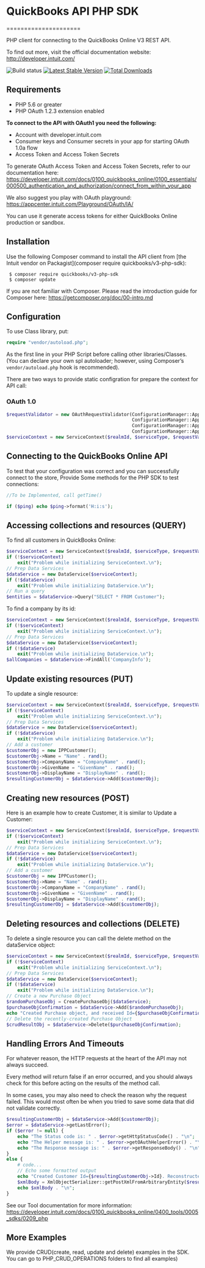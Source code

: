 # QuickBooks API PHP SDK
=====================

PHP client for connecting to the QuickBooks Online V3 REST API.

To find out more, visit the official documentation website:
http://developer.intuit.com/

![Build status](https://travis-ci.org/hlu2/QuickBooks_Demo.svg?branch=master)
[![Latest Stable Version](https://poser.pugx.org/hlu2/quick-books_demo/v/stable)](https://packagist.org/packages/hlu2/quick-books_demo)
[![Total Downloads](https://poser.pugx.org/hlu2/quick-books_demo/downloads)](https://packagist.org/packages/hlu2/quick-books_demo)

Requirements
------------

- PHP 5.6 or greater
- PHP OAuth 1.2.3 extension enabled

**To connect to the API with OAuth1 you need the following:**

- Account with developer.intuit.com
- Consumer keys and Consumer secrets in your app for starting OAuth 1.0a flow
- Access Token and Access Token Secrets

To generate OAuth Access Token and Access Token Secrets, refer to our documentation here: https://developer.intuit.com/docs/0100_quickbooks_online/0100_essentials/000500_authentication_and_authorization/connect_from_within_your_app

We also suggest you play with OAuth playground: 
https://appcenter.intuit.com/Playground/OAuth/IA/

You can use it generate access tokens for either QuickBooks Online production or sandbox. 


Installation
------------

Use the following Composer command to install the
API client from [the Intuit vendor on Packagist](composer require quickbooks/v3-php-sdk):

~~~shell
 $ composer require quickbooks/v3-php-sdk
 $ composer update
~~~

If you are not familiar with Composer. Please read the introduction guide for Composer here:
https://getcomposer.org/doc/00-intro.md

Configuration
-------------

To use Class library, put: 

~~~php
require "vendor/autoload.php";
~~~

As the first line in your PHP Script before calling other libraries/Classes.
(You can declare your own spl autoloader; however, using Composer’s `vendor/autoload.php` hook is recommended).

There are two ways to provide static configration for prepare the context for API call:

### OAuth 1.0
~~~php
$requestValidator = new OAuthRequestValidator(ConfigurationManager::AppSettings('AccessToken'),
                                              ConfigurationManager::AppSettings('AccessTokenSecret'),
                                              ConfigurationManager::AppSettings('ConsumerKey'),
                                              ConfigurationManager::AppSettings('ConsumerSecret'));
$serviceContext = new ServiceContext($realmId, $serviceType, $requestValidator);
~~~

Connecting to the QuickBooks Online API
-----------------------

To test that your configuration was correct and you can successfully connect to
the store, Provide Some methods for the PHP SDK to test connections:

~~~php
//To be Implemented, call getTime()

if ($ping) echo $ping->format('H:i:s');
~~~

Accessing collections and resources (QUERY)
-----------------------------------------

To find all customers in QuickBooks Online:

~~~php
$serviceContext = new ServiceContext($realmId, $serviceType, $requestValidator);
if (!$serviceContext)
	exit("Problem while initializing ServiceContext.\n");
// Prep Data Services
$dataService = new DataService($serviceContext);
if (!$dataService)
	exit("Problem while initializing DataService.\n");
// Run a query
$entities = $dataService->Query("SELECT * FROM Customer");
~~~

To find a company by its id:

~~~php
$serviceContext = new ServiceContext($realmId, $serviceType, $requestValidator);
if (!$serviceContext)
	exit("Problem while initializing ServiceContext.\n");
// Prep Data Services
$dataService = new DataService($serviceContext);
if (!$dataService)
	exit("Problem while initializing DataService.\n");
$allCompanies = $dataService->FindAll('CompanyInfo');
~~~

Update existing resources (PUT)
---------------------------------

To update a single resource:

~~~php
$serviceContext = new ServiceContext($realmId, $serviceType, $requestValidator);
if (!$serviceContext)
	exit("Problem while initializing ServiceContext.\n");
// Prep Data Services
$dataService = new DataService($serviceContext);
if (!$dataService)
	exit("Problem while initializing DataService.\n");
// Add a customer
$customerObj = new IPPCustomer();
$customerObj->Name = "Name" . rand();
$customerObj->CompanyName = "CompanyName" . rand();
$customerObj->GivenName = "GivenName" . rand();
$customerObj->DisplayName = "DisplayName" . rand();
$resultingCustomerObj = $dataService->Add($customerObj);
~~~

Creating new resources (POST)
-----------------------------

Here is an example how to create Customer, it is similar to Update a Customer:

~~~php
$serviceContext = new ServiceContext($realmId, $serviceType, $requestValidator);
if (!$serviceContext)
	exit("Problem while initializing ServiceContext.\n");
// Prep Data Services
$dataService = new DataService($serviceContext);
if (!$dataService)
	exit("Problem while initializing DataService.\n");
// Add a customer
$customerObj = new IPPCustomer();
$customerObj->Name = "Name" . rand();
$customerObj->CompanyName = "CompanyName" . rand();
$customerObj->GivenName = "GivenName" . rand();
$customerObj->DisplayName = "DisplayName" . rand();
$resultingCustomerObj = $dataService->Add($customerObj);
~~~


Deleting resources and collections (DELETE)
-------------------------------------------

To delete a single resource you can call the delete method on the dataService object:

~~~php
$serviceContext = new ServiceContext($realmId, $serviceType, $requestValidator);
if (!$serviceContext)
	exit("Problem while initializing ServiceContext.\n");
// Prep Data Services
$dataService = new DataService($serviceContext);
if (!$dataService)
	exit("Problem while initializing DataService.\n");
// Create a new Purchase Object
$randomPurchaseObj = CreatePurchaseObj($dataService);
$purchaseObjConfirmation = $dataService->Add($randomPurchaseObj);
echo "Created Purchase object, and received Id={$purchaseObjConfirmation->Id}\n";
// Delete the recently-created Purchase Object
$crudResultObj = $dataService->Delete($purchaseObjConfirmation);

~~~

Handling Errors And Timeouts
----------------------------

For whatever reason, the HTTP requests at the heart of the API may not always
succeed.

Every method will return false if an error occurred, and you should always
check for this before acting on the results of the method call.

In some cases, you may also need to check the reason why the request failed.
This would most often be when you tried to save some data that did not validate
correctly.

~~~php
$resultingCustomerObj = $dataService->Add($customerObj);
$error = $dataService->getLastError();
if ($error != null) {
    echo "The Status code is: " . $error->getHttpStatusCode() . "\n";
    echo "The Helper message is: " . $error->getOAuthHelperError() . "\n";
    echo "The Response message is: " . $error->getResponseBody() . "\n";
}
else {
    # code...
    // Echo some formatted output
    echo "Created Customer Id={$resultingCustomerObj->Id}. Reconstructed response body:\n\n";
    $xmlBody = XmlObjectSerializer::getPostXmlFromArbitraryEntity($resultingCustomerObj, $urlResource);
    echo $xmlBody . "\n";
}
~~~

See our Tool documentation for more information: https://developer.intuit.com/docs/0100_quickbooks_online/0400_tools/0005_sdks/0209_php

More Examples
----------------------------
We provide CRUD(create, read, update and delete) examples in the SDK. You can go to PHP_CRUD_OPERATIONS folders to find all examples)

